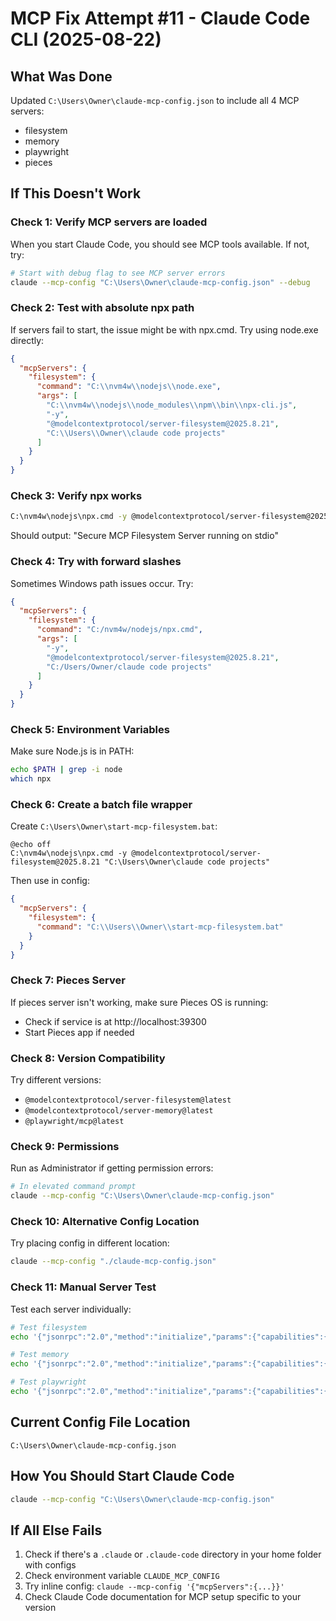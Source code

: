 # MCP Fix Attempt #11 - Claude Code CLI (2025-08-22)

## What Was Done
Updated `C:\Users\Owner\claude-mcp-config.json` to include all 4 MCP servers:
- filesystem
- memory  
- playwright
- pieces

## If This Doesn't Work

### Check 1: Verify MCP servers are loaded
When you start Claude Code, you should see MCP tools available. If not, try:

```bash
# Start with debug flag to see MCP server errors
claude --mcp-config "C:\Users\Owner\claude-mcp-config.json" --debug
```

### Check 2: Test with absolute npx path
If servers fail to start, the issue might be with npx.cmd. Try using node.exe directly:

```json
{
  "mcpServers": {
    "filesystem": {
      "command": "C:\\nvm4w\\nodejs\\node.exe",
      "args": [
        "C:\\nvm4w\\nodejs\\node_modules\\npm\\bin\\npx-cli.js",
        "-y",
        "@modelcontextprotocol/server-filesystem@2025.8.21",
        "C:\\Users\\Owner\\claude code projects"
      ]
    }
  }
}
```

### Check 3: Verify npx works
```bash
C:\nvm4w\nodejs\npx.cmd -y @modelcontextprotocol/server-filesystem@2025.8.21 "C:\Users\Owner\claude code projects"
```
Should output: "Secure MCP Filesystem Server running on stdio"

### Check 4: Try with forward slashes
Sometimes Windows path issues occur. Try:
```json
{
  "mcpServers": {
    "filesystem": {
      "command": "C:/nvm4w/nodejs/npx.cmd",
      "args": [
        "-y",
        "@modelcontextprotocol/server-filesystem@2025.8.21",
        "C:/Users/Owner/claude code projects"
      ]
    }
  }
}
```

### Check 5: Environment Variables
Make sure Node.js is in PATH:
```bash
echo $PATH | grep -i node
which npx
```

### Check 6: Create a batch file wrapper
Create `C:\Users\Owner\start-mcp-filesystem.bat`:
```batch
@echo off
C:\nvm4w\nodejs\npx.cmd -y @modelcontextprotocol/server-filesystem@2025.8.21 "C:\Users\Owner\claude code projects"
```

Then use in config:
```json
{
  "mcpServers": {
    "filesystem": {
      "command": "C:\\Users\\Owner\\start-mcp-filesystem.bat"
    }
  }
}
```

### Check 7: Pieces Server
If pieces server isn't working, make sure Pieces OS is running:
- Check if service is at http://localhost:39300
- Start Pieces app if needed

### Check 8: Version Compatibility
Try different versions:
- `@modelcontextprotocol/server-filesystem@latest`
- `@modelcontextprotocol/server-memory@latest`
- `@playwright/mcp@latest`

### Check 9: Permissions
Run as Administrator if getting permission errors:
```bash
# In elevated command prompt
claude --mcp-config "C:\Users\Owner\claude-mcp-config.json"
```

### Check 10: Alternative Config Location
Try placing config in different location:
```bash
claude --mcp-config "./claude-mcp-config.json"
```

### Check 11: Manual Server Test
Test each server individually:
```bash
# Test filesystem
echo '{"jsonrpc":"2.0","method":"initialize","params":{"capabilities":{}},"id":1}' | C:\nvm4w\nodejs\npx.cmd -y @modelcontextprotocol/server-filesystem@2025.8.21 "C:\Users\Owner\claude code projects"

# Test memory
echo '{"jsonrpc":"2.0","method":"initialize","params":{"capabilities":{}},"id":1}' | C:\nvm4w\nodejs\npx.cmd -y @modelcontextprotocol/server-memory@2025.8.4

# Test playwright
echo '{"jsonrpc":"2.0","method":"initialize","params":{"capabilities":{}},"id":1}' | C:\nvm4w\nodejs\npx.cmd -y @playwright/mcp@0.0.34
```

## Current Config File Location
`C:\Users\Owner\claude-mcp-config.json`

## How You Should Start Claude Code
```bash
claude --mcp-config "C:\Users\Owner\claude-mcp-config.json"
```

## If All Else Fails
1. Check if there's a `.claude` or `.claude-code` directory in your home folder with configs
2. Check environment variable `CLAUDE_MCP_CONFIG`
3. Try inline config: `claude --mcp-config '{"mcpServers":{...}}'`
4. Check Claude Code documentation for MCP setup specific to your version